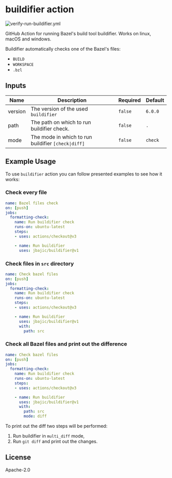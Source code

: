 # buildifier action

![verify-run-buildifier.yml](https://github.com/jbajic/buildifier/actions/workflows/verify-run-buildifier.yml/badge.svg?event=schedule)

GitHub Action for running Bazel's build tool buildifier. Works on linux, macOS
and windows.

Buildifier automatically checks one of the Bazel's files:
 - `BUILD`
 - `WORKSPACE`
 - `.bzl`

## Inputs


| Name  | Description | Required | Default |
| --- | --- | --- | --- |
| version  | The version of the used `buildifier` | `false`| `6.0.0` |
| path  | The path on which to run buildifier check. | `false`| `.` |
| mode  | The mode in which to run buildifier <code>[check&#124;diff]</code> | `false` | `check` |

## Example Usage

To use `buildifier` action you can follow presented examples to see how it works:

### Check every file
```yml
name: Bazel files check
on: [push]
jobs:
  formatting-check:
    name: Run buildifier check
    runs-on: ubuntu-latest
    steps:
    - uses: actions/checkout@v3

    - name: Run buildifier
      uses: jbajic/buildifier@v1
```

### Check files in `src` directory
```yml
name: Check bazel files
on: [push]
jobs:
  formatting-check:
    name: Run buildifier check
    runs-on: ubuntu-latest
    steps:
    - uses: actions/checkout@v3

    - name: Run buildifier
      uses: jbajic/buildifier@v1
      with:
        path: src
```

### Check all Bazel files and print out the difference
```yml
name: Check bazel files
on: [push]
jobs:
  formatting-check:
    name: Run buildifier check
    runs-on: ubuntu-latest
    steps:
    - uses: actions/checkout@v3

    - name: Run buildifier
      uses: jbajic/buildifier@v1
      with:
        path: src
        mode: diff
```

To print out the diff two steps will be performed:
 1. Run buildifier in `multi_diff` mode,
 2. Run `git diff` and print out the changes.

## License

Apache-2.0
